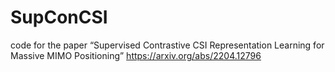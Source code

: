 # SupConCSI
code for the paper “Supervised Contrastive CSI Representation Learning for Massive MIMO Positioning” https://arxiv.org/abs/2204.12796
